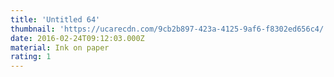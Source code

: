 ```yaml
---
title: 'Untitled 64'
thumbnail: 'https://ucarecdn.com/9cb2b897-423a-4125-9af6-f8302ed656c4/'
date: 2016-02-24T09:12:03.000Z
material: Ink on paper
rating: 1
---
```


